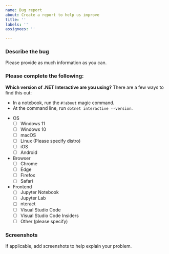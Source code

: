 ```yaml
---
name: Bug report
about: Create a report to help us improve
title: ''
labels: ''
assignees: ''

---
```


### Describe the bug
Please provide as much information as you can.

### Please complete the following:

**Which version of .NET Interactive are you using?** There are a few ways to find this out:

* In a notebook, run the `#!about` magic command. 
* At the command line, run `dotnet interactive --version`.

- OS
    - [ ] Windows 11
    - [ ] Windows 10
    - [ ] macOS
    - [ ] Linux (Please specify distro)
    - [ ] iOS
    - [ ] Android
 - Browser 
    - [ ] Chrome
    - [ ] Edge
    - [ ] Firefox
    - [ ] Safari
 - Frontend
    - [ ] Jupyter Notebook
    - [ ] Jupyter Lab
    - [ ] nteract
    - [ ] Visual Studio Code 
    - [ ] Visual Studio Code Insiders
    - [ ] Other (please specify)

### Screenshots
If applicable, add screenshots to help explain your problem.
